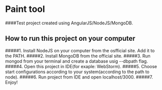 # Paint tool
####Test project created using AngularJS/NodeJS/MongoDB.
## How to run this project on your computer
#####1. Install NodeJS on your computer from the osfficial site. Add it to the PATH.
#####2. Install MongoDB from the official site.
#####3. Run mongod from your terminal and create a database usig --dbpath flag.
#####4. Open this project in IDE(for exaple: WebStorm). 
#####5. Choose start configurations according to your system(according to the path to node).
#####6. Run project from IDE and open localhost/3000.
#####7. Enjoy!

